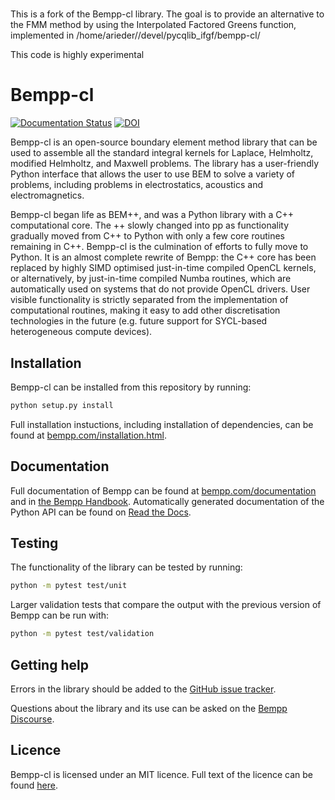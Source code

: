 #
This is a fork of the Bempp-cl library. The goal is to provide an alternative to the FMM method by using the
Interpolated Factored Greens function, implemented in  /home/arieder//devel/pycqlib_ifgf/bempp-cl/

This code is highly experimental

# Bempp-cl
[![Documentation Status](https://readthedocs.org/projects/bempp-cl/badge/?version=latest)](https://bempp-cl.readthedocs.io/en/latest/?badge=latest)
[![DOI](https://joss.theoj.org/papers/10.21105/joss.02879/status.svg)](https://doi.org/10.21105/joss.02879)

Bempp-cl is an open-source boundary element method library that can be used to assemble all the standard integral kernels for
Laplace, Helmholtz, modified Helmholtz, and Maxwell problems. The library has a user-friendly Python interface that allows the
user to use BEM to solve a variety of problems, including problems in electrostatics, acoustics and electromagnetics.

Bempp-cl began life as BEM++, and was a Python library with a C++ computational core. The ++ slowly changed into pp as
functionality gradually moved from C++ to Python with only a few core routines remaining in C++. Bempp-cl is the culmination
of efforts to fully move to Python. It is an almost complete rewrite of Bempp: the C++ core has been replaced by highly SIMD
optimised just-in-time compiled OpenCL kernels, or alternatively, by just-in-time compiled Numba routines, which are
automatically used on systems that do not provide OpenCL drivers. User visible functionality is strictly separated from the
implementation of computational routines, making it easy to add other discretisation technologies in the future (e.g. future
support for SYCL-based heterogeneous compute devices).

## Installation
Bempp-cl can be installed from this repository by running:
```bash
python setup.py install
```

Full installation instuctions, including installation of dependencies, can be found at
[bempp.com/installation.html](https://bempp.com/installation.html).

## Documentation
Full documentation of Bempp can be found at [bempp.com/documentation](https://bempp.com/documentation/index.html)
and in [the Bempp Handbook](https://bempp.com/handbook). Automatically generated documentation of the Python API
can be found on [Read the Docs](https://bempp-cl.readthedocs.io/en/latest/).

## Testing
The functionality of the library can be tested by running:
```bash
python -m pytest test/unit
```
Larger validation tests that compare the output with the previous version of Bempp can be run with:
```bash
python -m pytest test/validation
```

## Getting help
Errors in the library should be added to the [GitHub issue tracker](https://github.com/bempp/bempp-cl/issues).

Questions about the library and its use can be asked on the [Bempp Discourse](https://bempp.discourse.group).

## Licence
Bempp-cl is licensed under an MIT licence. Full text of the licence can be found [here](LICENSE.md).
